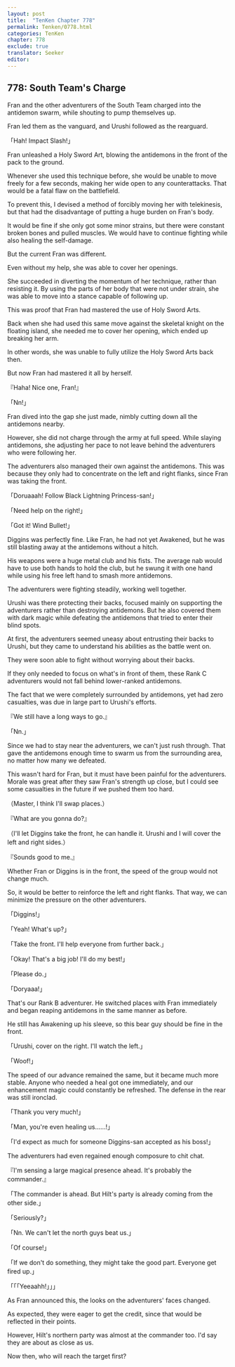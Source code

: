 ```yaml
---
layout: post
title:  "TenKen Chapter 778"
permalink: Tenken/0778.html
categories: TenKen
chapter: 778
exclude: true
translator: Seeker
editor: 
---
```

<h2>778: South Team's Charge</h2>

Fran and the other adventurers of the South Team charged into the antidemon swarm, while shouting to pump themselves up.

Fran led them as the vanguard, and Urushi followed as the rearguard.

「Hah! Impact Slash!」

Fran unleashed a Holy Sword Art, blowing the antidemons in the front of the pack to the ground.

Whenever she used this technique before, she would be unable to move freely for a few seconds, making her wide open to any counterattacks. That would be a fatal flaw on the battlefield.

To prevent this, I devised a method of forcibly moving her with telekinesis, but that had the disadvantage of putting a huge burden on Fran's body.

It would be fine if she only got some minor strains, but there were constant broken bones and pulled muscles. We would have to continue fighting while also healing the self-damage.

But the current Fran was different.

Even without my help, she was able to cover her openings.

She succeeded in diverting the momentum of her technique, rather than resisting it. By using the parts of her body that were not under strain, she was able to move into a stance capable of following up.

This was proof that Fran had mastered the use of Holy Sword Arts.

Back when she had used this same move against the skeletal knight on the floating island, she needed me to cover her opening, which ended up breaking her arm.

In other words, she was unable to fully utilize the Holy Sword Arts back then.

But now Fran had mastered it all by herself.

『Haha! Nice one, Fran!』

「Nn!」

Fran dived into the gap she just made, nimbly cutting down all the antidemons nearby.

However, she did not charge through the army at full speed. While slaying antidemons, she adjusting her pace to not leave behind the adventurers who were following her.

The adventurers also managed their own against the antidemons. This was because they only had to concentrate on the left and right flanks, since Fran was taking the front.

「Doruaaah! Follow Black Lightning Princess-san!」

「Need help on the right!」

「Got it! Wind Bullet!」

Diggins was perfectly fine. Like Fran, he had not yet Awakened, but he was still blasting away at the antidemons without a hitch.

His weapons were a huge metal club and his fists. The average nab would have to use both hands to hold the club, but he swung it with one hand while using his free left hand to smash more antidemons.

The adventurers were fighting steadily, working well together.

Urushi was there protecting their backs, focused mainly on supporting the adventurers rather than destroying antidemons. But he also covered them with dark magic while defeating the antidemons that tried to enter their blind spots.

At first, the adventurers seemed uneasy about entrusting their backs to Urushi, but they came to understand his abilities as the battle went on.

They were soon able to fight without worrying about their backs.

If they only needed to focus on what's in front of them, these Rank C adventurers would not fall behind lower-ranked antidemons.

The fact that we were completely surrounded by antidemons, yet had zero casualties, was due in large part to Urushi's efforts.

『We still have a long ways to go.』

「Nn.」

Since we had to stay near the adventurers, we can't just rush through. That gave the antidemons enough time to swarm us from the surrounding area, no matter how many we defeated.

This wasn't hard for Fran, but it must have been painful for the adventurers. Morale was great after they saw Fran's strength up close, but I could see some casualties in the future if we pushed them too hard.

（Master, I think I'll swap places.）

『What are you gonna do?』

（I'll let Diggins take the front, he can handle it. Urushi and I will cover the left and right sides.）

『Sounds good to me.』

Whether Fran or Diggins is in the front, the speed of the group would not change much.

So, it would be better to reinforce the left and right flanks. That way, we can minimize the pressure on the other adventurers.

「Diggins!」

「Yeah! What's up?」

「Take the front. I'll help everyone from further back.」

「Okay! That's a big job! I'll do my best!」

「Please do.」

「Doryaaa!」

That's our Rank B adventurer. He switched places with Fran immediately and began reaping antidemons in the same manner as before.

He still has Awakening up his sleeve, so this bear guy should be fine in the front.

「Urushi, cover on the right. I'll watch the left.」

「Woof!」

The speed of our advance remained the same, but it became much more stable. Anyone who needed a heal got one immediately, and our enhancement magic could constantly be refreshed. The defense in the rear was still ironclad.

「Thank you very much!」

「Man, you're even healing us……!」

「I'd expect as much for someone Diggins-san accepted as his boss!」

The adventurers had even regained enough composure to chit chat.

『I'm sensing a large magical presence ahead. It's probably the commander.』

「The commander is ahead. But Hilt's party is already coming from the other side.」

「Seriously?」

「Nn. We can't let the north guys beat us.」

「Of course!」

「If we don't do something, they might take the good part. Everyone get fired up.」

「「「Yeeaahh!」」」

As Fran announced this, the looks on the adventurers' faces changed.

As expected, they were eager to get the credit, since that would be reflected in their points.

However, Hilt's northern party was almost at the commander too. I'd say they are about as close as us.

Now then, who will reach the target first?



